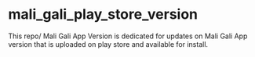 # mali_gali_play_store_version
 This repo/ Mali Gali App Version is dedicated for updates on Mali Gali App version that is uploaded on play store and available for install.
